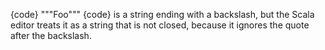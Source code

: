 {code}
"""Foo\"""
{code}
is a string ending with a backslash, but the Scala editor treats it as a string that is not closed, because it ignores the quote after the backslash.
